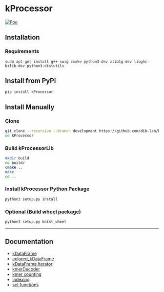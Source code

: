 # kProcessor
<a href="https://github.com/drtamermansour/nu-ngs02/blob/master/kProcessor/Tutorial.ipynb" rel="Jupyter Notebook Example">![Foo](https://img.shields.io/badge/Jupyter-notebook-green)</a>
## Installation  

### Requirements

`sudo apt-get install g++ swig cmake python3-dev zlib1g-dev libghc-bzlib-dev python3-distutils`

## Install from PyPi

`pip install kProcessor`

## Install Manually

### Clone

```bash
git clone --recursive --branch development https://github.com/dib-lab/kProcessor.git kProcessor
cd kProcessor
```

### Build kProcessorLib

```bash
mkdir build
cd build/
cmake ..
make
cd ..
```

### Install kProcessor Python Package

```bash
python3 setup.py install
```

### Optional (Build wheel package)

```bash
python3 setup.py bdist_wheel
```

---

## Documentation

- [kDataFrame](./kDataFrame.markdown)
- [colored_kDataFrame](./coloredKDataFrame.markdown)
- [kDataFrame Iterator](./kDataFrameIterator.markdown)
- [kmerDecoder](./kmerDecoder.markdown)
- [kmer counting](./kmerCounting.markdown)
- [Indexing](./indexing.markdown)
- [set functions](./setFunctions.markdown)
